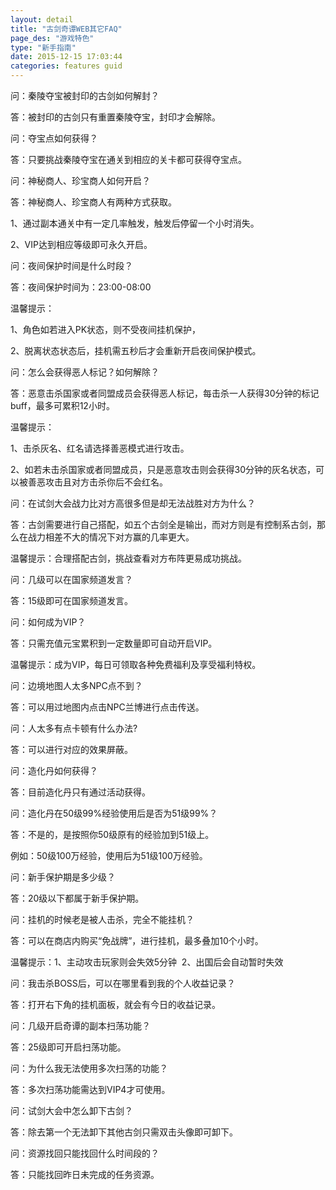 ```yaml
---
layout: detail
title: "古剑奇谭WEB其它FAQ"
page_des: "游戏特色"
type: "新手指南"
date: 2015-12-15 17:03:44
categories: features guid
---
```


<p>问：秦陵夺宝被封印的古剑如何解封？</p>
<p>答：被封印的古剑只有重置秦陵夺宝，封印才会解除。</p>
<p>问：夺宝点如何获得？</p>
<p>答：只要挑战秦陵夺宝在通关到相应的关卡都可获得夺宝点。</p>
<p>问：神秘商人、珍宝商人如何开启？</p>
<p>答：神秘商人、珍宝商人有两种方式获取。</p>
<p>1、通过副本通关中有一定几率触发，触发后停留一个小时消失。</p>
<p>2、VIP达到相应等级即可永久开启。</p>
<p>问：夜间保护时间是什么时段？</p>
<p>答：夜间保护时间为：23:00-08:00</p>
<p>温馨提示：</p>
<p>1、角色如若进入PK状态，则不受夜间挂机保护，</p>
<p>2、脱离状态状态后，挂机需五秒后才会重新开启夜间保护模式。</p>
<p>问：怎么会获得恶人标记？如何解除？</p>
<p>答：恶意击杀国家或者同盟成员会获得恶人标记，每击杀一人获得30分钟的标记buff，最多可累积12小时。</p>
<p>温馨提示：</p>
<p>1、击杀灰名、红名请选择善恶模式进行攻击。</p>
<p>2、如若未击杀国家或者同盟成员，只是恶意攻击则会获得30分钟的灰名状态，可以被善恶攻击且对方击杀你后不会红名。</p>
<p>问：在试剑大会战力比对方高很多但是却无法战胜对方为什么？</p>
<p>答：古剑需要进行自己搭配，如五个古剑全是输出，而对方则是有控制系古剑，那么在战力相差不大的情况下对方赢的几率更大。</p>
<p>温馨提示：合理搭配古剑，挑战查看对方布阵更易成功挑战。</p>
<p>问：几级可以在国家频道发言？</p>
<p>答：15级即可在国家频道发言。</p>
<p>问：如何成为VIP？</p>
<p>答：只需充值元宝累积到一定数量即可自动开启VIP。</p>
<p>温馨提示：成为VIP，每日可领取各种免费福利及享受福利特权。</p>
<p>问：边境地图人太多NPC点不到？</p>
<p>答：可以用过地图内点击NPC兰博进行点击传送。</p>
<p>问：人太多有点卡顿有什么办法?</p>
<p>答：可以进行对应的效果屏蔽。</p>
<p>问：造化丹如何获得？</p>
<p>答：目前造化丹只有通过活动获得。</p>
<p>问：造化丹在50级99%经验使用后是否为51级99%？</p>
<p>答：不是的，是按照你50级原有的经验加到51级上。</p>
<p>例如：50级100万经验，使用后为51级100万经验。</p>
<p>问：新手保护期是多少级？</p>
<p>答：20级以下都属于新手保护期。</p>
<p>问：挂机的时候老是被人击杀，完全不能挂机？</p>
<p>答：可以在商店内购买“免战牌”，进行挂机，最多叠加10个小时。</p>
<p>温馨提示：1、主动攻击玩家则会失效5分钟  2、出国后会自动暂时失效</p>
<p>问：我击杀BOSS后，可以在哪里看到我的个人收益记录？</p>
<p>答：打开右下角的挂机面板，就会有今日的收益记录。</p>
<p>问：几级开启奇谭的副本扫荡功能？</p>
<p>答：25级即可开启扫荡功能。</p>
<p>问：为什么我无法使用多次扫荡的功能？</p>
<p>答：多次扫荡功能需达到VIP4才可使用。</p>
<p>问：试剑大会中怎么卸下古剑？</p>
<p>答：除去第一个无法卸下其他古剑只需双击头像即可卸下。</p>
<p>问：资源找回只能找回什么时间段的？</p>
<p>答：只能找回昨日未完成的任务资源。</p>